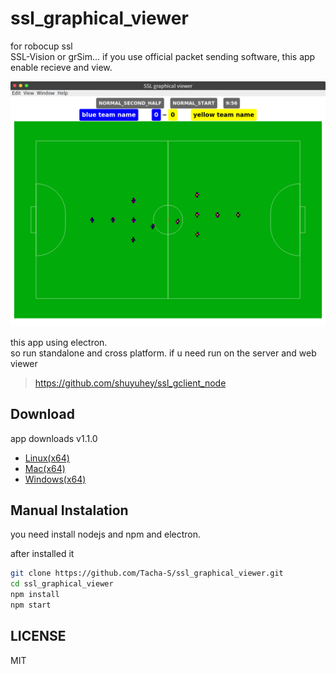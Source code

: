 # ssl_graphical_viewer

for robocup ssl  
SSL-Vision or grSim... if you use official packet sending software,
this app enable recieve and view.  

![Screenshot](Screenshot.png)

this app using electron.  
so run standalone and cross platform.
if u need run on the server and web viewer

>https://github.com/shuyuhey/ssl_gclient_node

## Download

app downloads v1.1.0 

- [Linux(x64)](https://github.com/Tacha-S/ssl_graphical_viewer/releases/download/v1.1.0/ssl_graphical_viewer-linux-x64.zip)
- [Mac(x64)](https://github.com/Tacha-S/ssl_graphical_viewer/releases/download/v1.1.0/ssl_graphical_viewer-darwin-x64.zip)
- [Windows(x64)](https://github.com/Tacha-S/ssl_graphical_viewer/releases/download/v1.1.0/ssl_graphical_viewer-win32-x64.zip)

## Manual Instalation

you need install nodejs and npm and electron.

after installed it

```bash
git clone https://github.com/Tacha-S/ssl_graphical_viewer.git
cd ssl_graphical_viewer
npm install
npm start
```

## LICENSE

MIT
